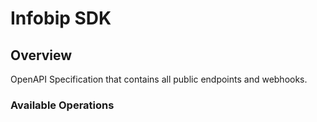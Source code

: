 # Infobip SDK

## Overview

OpenAPI Specification that contains all public endpoints and webhooks.

### Available Operations

